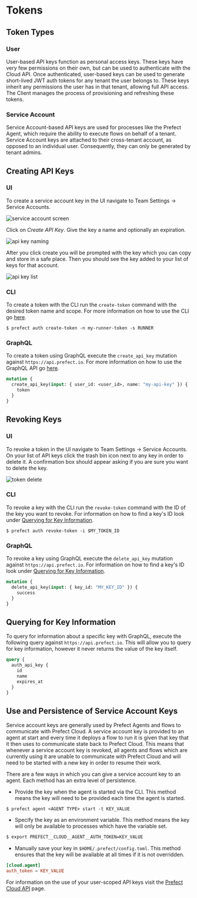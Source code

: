 # Tokens <Badge text="Cloud"/>

## Token Types

### User

User-based API keys function as personal access keys. These keys have very few permissions on their own, but can be used to authenticate with the Cloud API. Once authenticated, user-based keys can be used to generate short-lived JWT auth tokens for any tenant the user belongs to. These keys inherit any permissions the user has in that tenant, allowing full API access. The Client manages the process of provisioning and refreshing these tokens.

### Service Account

Service Account-based API keys are used for processes like the Prefect Agent, which require the ability to execute flows on behalf of a tenant. Service Account keys are attached to their cross-tenant account, as opposed to an individual user. Consequently, they can only be generated by tenant admins.

## Creating API Keys

### UI

To create a service account key in the UI navigate to Team Settings -> Service Accounts.

![service account screen](/orchestration/ui/service-accounts.png)

Click on _Create API Key_. Give the key a name and optionally an expiration.

![api key naming](/api_key_name.png)

After you click create you will be prompted with the key which you can copy and store in a safe place. Then you should see the key added to your list of keys for that account.

![api key list](/api_key_list.png)

### CLI

To create a token with the CLI run the `create-token` command with the desired token name and scope. For more information on how to use the CLI go [here](cli.html).

```
$ prefect auth create-token -n my-runner-token -s RUNNER
```

### GraphQL

To create a token using GraphQL execute the `create_api_key` mutation against `https://api.prefect.io`. For more information on how to use the GraphQL API go [here](api.html).

```graphql
mutation {
  create_api_key(input: { user_id: <user_id>, name: "my-api-key" }) {
    token
  }
}
```

## Revoking Keys

### UI

To revoke a token in the UI navigate to Team Settings -> Service Accounts. On your list of API keys click the trash bin icon next to any key in order to delete it. A confirmation box should appear asking if you are sure you want to delete the key.

![token delete](/token_delete.png)

### CLI

To revoke a key with the CLI run the `revoke-token` command with the ID of the key you want to revoke. For information on how to find a key's ID look under [Querying for Key Information](tokens.html#querying-for-token-information).

```
$ prefect auth revoke-token -i $MY_TOKEN_ID
```

### GraphQL

To revoke a key using GraphQL execute the `delete_api_key` mutation against `https://api.prefect.io`. For information on how to find a key's ID look under [Querying for Key Information](tokens.html#querying-for-token-information).

```graphql
mutation {
  delete_api_key(input: { key_id: "MY_KEY_ID" }) {
    success
  }
}
```

## Querying for Key Information

To query for information about a specific key with GraphQL, execute the following query against `https://api.prefect.io`. This will allow you to query for key information, however it never returns the value of the key itself.

```graphql
query {
  auth_api_key {
    id
    name
    expires_at
  }
}
```

## Use and Persistence of Service Account Keys

Service account keys are generally used by Prefect Agents and flows to communicate with Prefect Cloud. A service account key is provided to an agent at start and every time it deploys a flow to run it is given that key that it then uses to communicate state back to Prefect Cloud. This means that whenever a service account key is revoked, all agents and flows which are currently using it are unable to communicate with Prefect Cloud and will need to be started with a new key in order to resume their work.

There are a few ways in which you can give a service account key to an agent. Each method has an extra level of persistence.

- Provide the key when the agent is started via the CLI. This method means the key will need to be provided each time the agent is started.

```
$ prefect agent <AGENT TYPE> start -t KEY_VALUE
```

- Specify the key as an environment variable. This method means the key will only be available to processes which have the variable set.

```bash
$ export PREFECT__CLOUD__AGENT__AUTH_TOKEN=KEY_VALUE
```

- Manually save your key in `$HOME/.prefect/config.toml`. This method ensures that the key will be available at all times if it is not overridden.

```toml
[cloud.agent]
auth_token = KEY_VALUE
```

For information on the use of your user-scoped API keys visit the [Prefect Cloud API](api.html) page.
